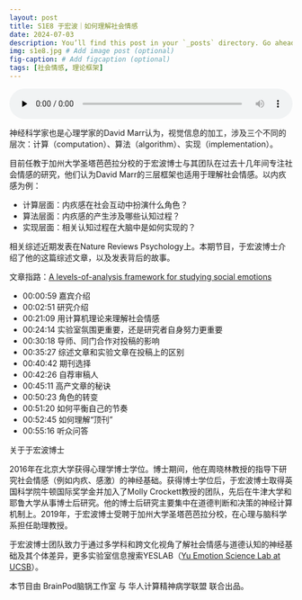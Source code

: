 ```yaml
---
layout: post
title: S1E8 于宏波｜如何理解社会情感
date: 2024-07-03
description: You’ll find this post in your `_posts` directory. Go ahead and edit it and re-build the site to see your changes. # Add post description (optional)
img: s1e8.jpg # Add image post (optional)
fig-caption: # Add figcaption (optional)
tags: [社会情感, 理论框架]
---
```

<audio controls preload="none" style="width: 100%">
    <source src="https://audio.xmcdn.com/storages/cdec-audiofreehighqps/C5/FB/GKwRIasKWpypAXC4bQLrF1LR.m4a" type="audio/mp3" />
</audio>

神经科学家也是心理学家的David Marr认为，视觉信息的加工，涉及三个不同的层次：计算（computation）、算法（algorithm）、实现（implementation）。

目前任教于加州大学圣塔芭芭拉分校的于宏波博士与其团队在过去十几年间专注社会情感的研究，他们认为David Marr的三层框架也适用于理解社会情感。以内疚感为例：
- 计算层面：内疚感在社会互动中扮演什么角色？
- 算法层面：内疚感的产生涉及哪些认知过程？
- 实现层面：相关认知过程在大脑中是如何实现的？

相关综述近期发表在Nature Reviews Psychology上。本期节目，于宏波博士介绍了他的这篇综述文章，以及发表背后的故事。

文章指路：[A levels-of-analysis framework for studying social emotions](https://www.nature.com/articles/s44159-024-00285-1)

- 00:00:59 嘉宾介绍
- 00:02:51 研究介绍
- 00:21:09 用计算机理论来理解社会情感
- 00:24:14 实验室氛围更重要，还是研究者自身努力更重要
- 00:30:18 导师、同门合作对投稿的影响
- 00:35:27 综述文章和实验文章在投稿上的区别
- 00:40:42 期刊选择
- 00:42:26 自荐审稿人
- 00:45:11 高产文章的秘诀
- 00:50:23 角色的转变
- 00:51:20 如何平衡自己的节奏
- 00:52:45 如何理解“顶刊”
- 00:55:16 听众问答

关于于宏波博士

2016年在北京大学获得心理学博士学位。博士期间，他在周晓林教授的指导下研究社会情感（例如内疚、感激）的神经基础。获得博士学位后，于宏波博士取得英国科学院牛顿国际奖学金并加入了Molly Crockett教授的团队，先后在牛津大学和耶鲁大学从事博士后研究。他的博士后研究主要集中在道德判断和决策的神经计算机制上。2019年，于宏波博士受聘于加州大学圣塔芭芭拉分校，在心理与脑科学系担任助理教授。

于宏波博士团队致力于通过多学科和跨文化视角了解社会情感与道德认知的神经基础及其个体差异，更多实验室信息搜索YESLAB（[Yu Emotion Science Lab at UCSB](https://yeslab.psych.ucsb.edu/)）。

本节目由 BrainPod脑锅工作室 与 华人计算精神病学联盟 联合出品。
